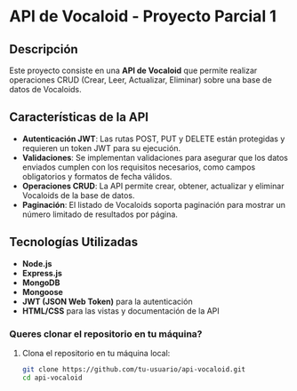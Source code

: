 # API de Vocaloid - Proyecto Parcial 1

## Descripción
Este proyecto consiste en una **API de Vocaloid** que permite realizar operaciones CRUD (Crear, Leer, Actualizar, Eliminar) sobre una base de datos de Vocaloids.

## Características de la API

- **Autenticación JWT**: Las rutas POST, PUT y DELETE están protegidas y requieren un token JWT para su ejecución.
- **Validaciones**: Se implementan validaciones para asegurar que los datos enviados cumplen con los requisitos necesarios, como campos obligatorios y formatos de fecha válidos.
- **Operaciones CRUD**: La API permite crear, obtener, actualizar y eliminar Vocaloids de la base de datos.
- **Paginación**: El listado de Vocaloids soporta paginación para mostrar un número limitado de resultados por página.
  
## Tecnologías Utilizadas

- **Node.js**
- **Express.js**
- **MongoDB**
- **Mongoose**
- **JWT (JSON Web Token)** para la autenticación
- **HTML/CSS** para las vistas y documentación de la API

### Queres clonar el repositorio en tu máquina?

1. Clona el repositorio en tu máquina local:

   ```bash
   git clone https://github.com/tu-usuario/api-vocaloid.git
   cd api-vocaloid
